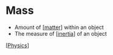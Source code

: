# Mass

- Amount of [[matter]] within an object
- The measure of [[inertia]] of an object

[[Physics]]

[//begin]: # "Autogenerated link references for markdown compatibility"
[matter]: matter "Matter"
[inertia]: inertia "Inertia"
[Physics]: physics "Physics"
[//end]: # "Autogenerated link references"